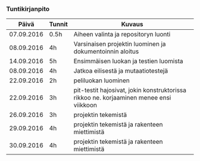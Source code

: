 ### Tuntikirjanpito
Päivä | Tunnit | Kuvaus
--------------- | ----- | ------
07.09.2016 | 0.5h | Aiheen valinta ja repositoryn luonti
08.09.2016 | 4h | Varsinaisen projektin luominen ja dokumentoinnin aloitus
14.09.2016 | 5h | Ensimmäisen luokan ja testien luomista
08.09.2016 | 4h | Jatkoa eilisestä ja mutaatiotestejä
22.09.2016 | 2h | peliluokan luominen
22.09.2016 | 3h | pit-testit hajosivat, jokin konstruktorissa rikkoo ne. korjaaminen menee ensi viikkoon
26.09.2016 | 3h |projektin tekemistä
29.09.2016 | 4h |projektin tekemistä ja rakenteen miettimistä
30.09.2016 | 4h |projektin tekemistä ja rakenteen miettimistä
